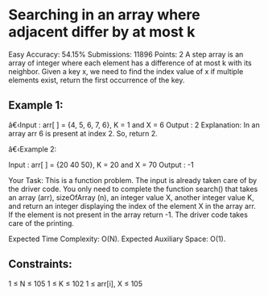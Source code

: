 # Searching in an array where adjacent differ by at most k 
Easy Accuracy: 54.15% Submissions: 11896 Points: 2
A step array is an array of integer where each element has a difference of at most k with its neighbor. Given a key x, we need to find the index value of x if multiple elements exist, return the first occurrence of the key.


## Example 1:

â€‹Input : arr[ ] = {4, 5, 6, 7, 6}, K = 1 
        and X = 6
Output : 2
Explanation:
In an array arr 6 is present at index 2.
So, return 2.

â€‹Example 2:

Input : arr[ ] = {20 40 50}, K = 20 
        and X = 70
Output :  -1 
 

Your Task:
This is a function problem. The input is already taken care of by the driver code. You only need to complete the function search() that takes an array (arr), sizeOfArray (n), an integer value X, another integer value K, and return an integer displaying the index of the element X in the array arr. If the element is not present in the array return -1. The driver code takes care of the printing.

Expected Time Complexity: O(N).
Expected Auxiliary Space: O(1).

 

## Constraints:
1 ≤ N ≤ 105
1 ≤ K ≤ 102
1 ≤ arr[i], X ≤ 105
